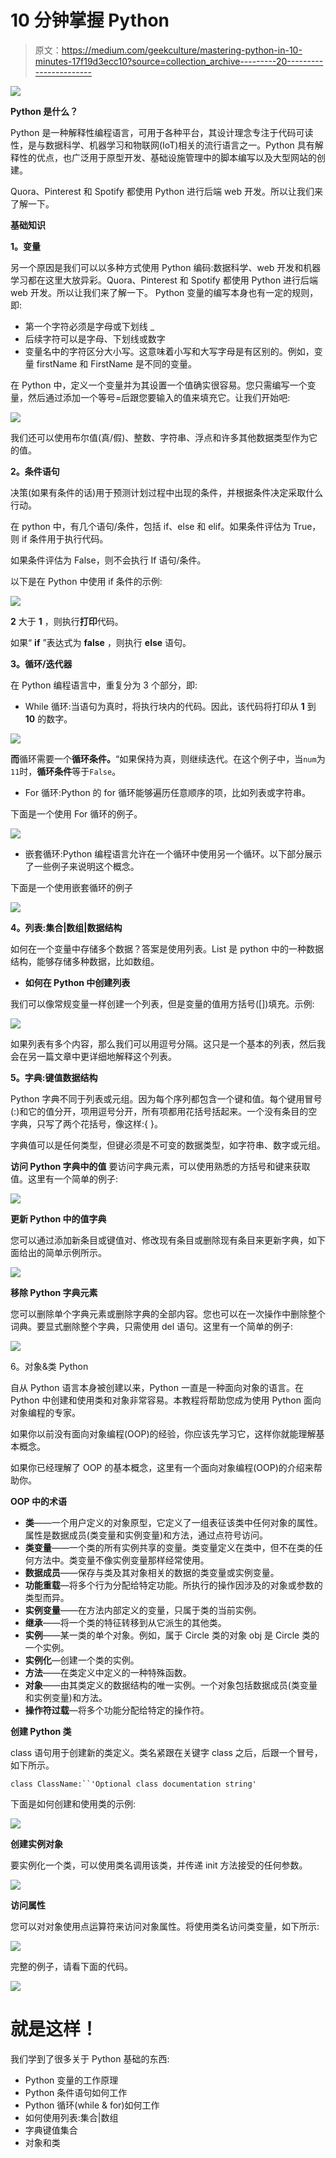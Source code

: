 # 10 分钟掌握 Python

> 原文：<https://medium.com/geekculture/mastering-python-in-10-minutes-17f19d3ecc10?source=collection_archive---------20----------------------->

![](img/f57a17bc0cd4cdab36c28f072a7e1f07.png)

**Python 是什么？**

Python 是一种解释性编程语言，可用于各种平台，其设计理念专注于代码可读性，是与数据科学、机器学习和物联网(IoT)相关的流行语言之一。Python 具有解释性的优点，也广泛用于原型开发、基础设施管理中的脚本编写以及大型网站的创建。

Quora、Pinterest 和 Spotify 都使用 Python 进行后端 web 开发。所以让我们来了解一下。

**基础知识**

**1。变量**

另一个原因是我们可以以多种方式使用 Python 编码:数据科学、web 开发和机器学习都在这里大放异彩。Quora、Pinterest 和 Spotify 都使用 Python 进行后端 web 开发。所以让我们来了解一下。
Python 变量的编写本身也有一定的规则，即:

*   第一个字符必须是字母或下划线 _
*   后续字符可以是字母、下划线或数字
*   变量名中的字符区分大小写。这意味着小写和大写字母是有区别的。例如，变量 firstName 和 FirstName 是不同的变量。

在 Python 中，定义一个变量并为其设置一个值确实很容易。您只需编写一个变量，然后通过添加一个等号=后跟您要输入的值来填充它。让我们开始吧:

![](img/942658b9e6224aab101e09407e9a3235.png)

我们还可以使用布尔值(真/假)、整数、字符串、浮点和许多其他数据类型作为它的值。

**2。条件语句**

决策(如果有条件的话)用于预测计划过程中出现的条件，并根据条件决定采取什么行动。

在 python 中，有几个语句/条件，包括 if、else 和 elif。如果条件评估为 True，则 if 条件用于执行代码。

如果条件评估为 False，则不会执行 If 语句/条件。

以下是在 Python 中使用 if 条件的示例:

![](img/86754675c61f9cfc3a33371c6090f1a3.png)

**2** 大于 **1** ，则执行**打印**代码。

如果“ **if** ”表达式为 **false** ，则执行 **else** 语句。

**3。循环/迭代器**

在 Python 编程语言中，重复分为 3 个部分，即:

*   While 循环:当语句为真时，将执行块内的代码。因此，该代码将打印从 **1** 到 **10** 的数字。

![](img/a667dd19c2672c2a9a7974ee292832cb.png)

**而**循环需要一个**循环条件。**“如果保持为真，则继续迭代。在这个例子中，当`num`为`11`时，**循环条件**等于`False`。

*   For 循环:Python 的 for 循环能够遍历任意顺序的项，比如列表或字符串。

下面是一个使用 For 循环的例子。

![](img/5bc4958a2a3e4572907873ceac3e84e2.png)

*   嵌套循环:Python 编程语言允许在一个循环中使用另一个循环。以下部分展示了一些例子来说明这个概念。

下面是一个使用嵌套循环的例子

![](img/7b063f1ea9d20734c143624ab8f64dae.png)

**4。列表:集合|数组|数据结构**

如何在一个变量中存储多个数据？答案是使用列表。List 是 python 中的一种数据结构，能够存储多种数据，比如数组。

*   **如何在 Python 中创建列表**

我们可以像常规变量一样创建一个列表，但是变量的值用方括号([])填充。示例:

![](img/8fb85dd372fe758ccba83df70df06f2f.png)

如果列表有多个内容，那么我们可以用逗号分隔。这只是一个基本的列表，然后我会在另一篇文章中更详细地解释这个列表。

**5。字典:键值数据结构**

Python 字典不同于列表或元组。因为每个序列都包含一个键和值。每个键用冒号(:)和它的值分开，项用逗号分开，所有项都用花括号括起来。一个没有条目的空字典，只写了两个花括号，像这样:{ }。

字典值可以是任何类型，但键必须是不可变的数据类型，如字符串、数字或元组。

**访问 Python 字典中的值**
要访问字典元素，可以使用熟悉的方括号和键来获取值。这里有一个简单的例子:

![](img/5c73c7647275de623f3c48bef3cc2fda.png)

**更新 Python 中的值字典**

您可以通过添加新条目或键值对、修改现有条目或删除现有条目来更新字典，如下面给出的简单示例所示。

![](img/7b883c5b8a1a84c77fa42747f972106b.png)

**移除 Python 字典元素**

您可以删除单个字典元素或删除字典的全部内容。您也可以在一次操作中删除整个词典。要显式删除整个字典，只需使用 del 语句。这里有一个简单的例子:

![](img/349574e7898dfa00b576e121e46fcb7f.png)

6。对象&类 Python

自从 Python 语言本身被创建以来，Python 一直是一种面向对象的语言。在 Python 中创建和使用类和对象非常容易。本教程将帮助您成为使用 Python 面向对象编程的专家。

如果你以前没有面向对象编程(OOP)的经验，你应该先学习它，这样你就能理解基本概念。

如果你已经理解了 OOP 的基本概念，这里有一个面向对象编程(OOP)的介绍来帮助你。

**OOP 中的术语**

*   **类**——一个用户定义的对象原型，它定义了一组表征该类中任何对象的属性。属性是数据成员(类变量和实例变量)和方法，通过点符号访问。
*   **类变量**——一个类的所有实例共享的变量。类变量定义在类中，但不在类的任何方法中。类变量不像实例变量那样经常使用。
*   **数据成员**——保存与类及其对象相关的数据的类变量或实例变量。
*   **功能重载**—将多个行为分配给特定功能。所执行的操作因涉及的对象或参数的类型而异。
*   **实例变量**——在方法内部定义的变量，只属于类的当前实例。
*   **继承**——将一个类的特征转移到从它派生的其他类。
*   **实例**——某一类的单个对象。例如，属于 Circle 类的对象 obj 是 Circle 类的一个实例。
*   **实例化**—创建一个类的实例。
*   **方法**——在类定义中定义的一种特殊函数。
*   **对象**——由其类定义的数据结构的唯一实例。一个对象包括数据成员(类变量和实例变量)和方法。
*   **操作符过载**—将多个功能分配给特定的操作符。

**创建 Python 类**

class 语句用于创建新的类定义。类名紧跟在关键字 class 之后，后跟一个冒号，如下所示。

`class ClassName:``'Optional class documentation string'`

下面是如何创建和使用类的示例:

![](img/ed280975e36eb85fdc99ef12c18994ec.png)

**创建实例对象**

要实例化一个类，可以使用类名调用该类，并传递 init 方法接受的任何参数。

![](img/e29d0665462692cd43e6e900c4c77439.png)

**访问属性**

您可以对对象使用点运算符来访问对象属性。将使用类名访问类变量，如下所示:

![](img/35b420c45b19131ae9820fa3b1574102.png)

完整的例子，请看下面的代码。

![](img/dd3321848a01a17ecef1f1070c46a998.png)

# 就是这样！

我们学到了很多关于 Python 基础的东西:

*   Python 变量的工作原理
*   Python 条件语句如何工作
*   Python 循环(while & for)如何工作
*   如何使用列表:集合|数组
*   字典键值集合
*   对象和类